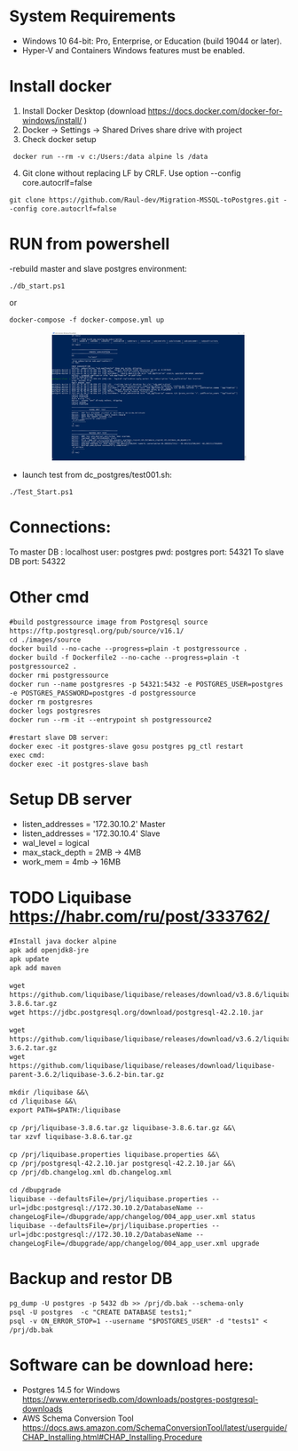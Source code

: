# System Requirements
- Windows 10 64-bit: Pro, Enterprise, or Education (build 19044 or later).
- Hyper-V and Containers Windows features must be enabled.
	
# Install docker 
1. Install Docker Desktop (download https://docs.docker.com/docker-for-windows/install/ )
2. Docker -> Settings -> Shared Drives   share drive with project
3. Check docker setup
```
 docker run --rm -v c:/Users:/data alpine ls /data
```
4. Git clone without replacing LF by CRLF. Use option --config core.autocrlf=false 
```
git clone https://github.com/Raul-dev/Migration-MSSQL-toPostgres.git --config core.autocrlf=false 
```
 
# RUN from powershell
-rebuild master and slave postgres environment:
```
./db_start.ps1    
```
or 
```
docker-compose -f docker-compose.yml up   
```
<p align="center">
  <img src="./doc/img/testlog.jpg" width="350" alt="accessibility text">
</p>

- launch test from dc_postgres/test001.sh:
```
./Test_Start.ps1
```

# Connections:
To master DB :
		localhost
user: 	postgres
pwd: 	postgres
port: 	54321
To slave DB
port:   54322


# Other cmd
```
#build postgressource image from Postgresql source https://ftp.postgresql.org/pub/source/v16.1/
cd ./images/source
docker build --no-cache --progress=plain -t postgressource .
docker build -f Dockerfile2 --no-cache --progress=plain -t postgressource2 .
docker rmi postgressource
docker run --name postgresres -p 54321:5432 -e POSTGRES_USER=postgres -e POSTGRES_PASSWORD=postgres -d postgressource
docker rm postgresres
docker logs postgresres
docker run --rm -it --entrypoint sh postgressource2

#restart slave DB server:
docker exec -it postgres-slave gosu postgres pg_ctl restart
exec cmd:
docker exec -it postgres-slave bash
```

# Setup DB server
- listen_addresses = '172.30.10.2' Master
- listen_addresses = '172.30.10.4' Slave
- wal_level = logical	
- max_stack_depth = 2MB -> 4MB
- work_mem = 4mb -> 16MB

	
# TODO Liquibase https://habr.com/ru/post/333762/
```
#Install java docker alpine
apk add openjdk8-jre
apk update
apk add maven

wget https://github.com/liquibase/liquibase/releases/download/v3.8.6/liquibase-3.8.6.tar.gz
wget https://jdbc.postgresql.org/download/postgresql-42.2.10.jar

wget https://github.com/liquibase/liquibase/releases/download/v3.6.2/liquibase-3.6.2.tar.gz
wget https://github.com/liquibase/liquibase/releases/download/liquibase-parent-3.6.2/liquibase-3.6.2-bin.tar.gz

mkdir /liquibase &&\
cd /liquibase &&\
export PATH=$PATH:/liquibase 

cp /prj/liquibase-3.8.6.tar.gz liquibase-3.8.6.tar.gz &&\
tar xzvf liquibase-3.8.6.tar.gz

cp /prj/liquibase.properties liquibase.properties &&\
cp /prj/postgresql-42.2.10.jar postgresql-42.2.10.jar &&\
cp /prj/db.changelog.xml db.changelog.xml

cd /dbupgrade
liquibase --defaultsFile=/prj/liquibase.properties --url=jdbc:postgresql://172.30.10.2/DatabaseName --changeLogFile=/dbupgrade/app/changelog/004_app_user.xml status
liquibase --defaultsFile=/prj/liquibase.properties --url=jdbc:postgresql://172.30.10.2/DatabaseName --changeLogFile=/dbupgrade/app/changelog/004_app_user.xml upgrade
```

# Backup and restor DB
```
pg_dump -U postgres -p 5432 db >> /prj/db.bak --schema-only
psql -U postgres  -c "CREATE DATABASE tests1;"
psql -v ON_ERROR_STOP=1 --username "$POSTGRES_USER" -d "tests1" < /prj/db.bak
```

# Software can be download here: 
- Postgres 14.5 for Windows https://www.enterprisedb.com/downloads/postgres-postgresql-downloads
- AWS Schema Conversion Tool https://docs.aws.amazon.com/SchemaConversionTool/latest/userguide/CHAP_Installing.html#CHAP_Installing.Procedure
